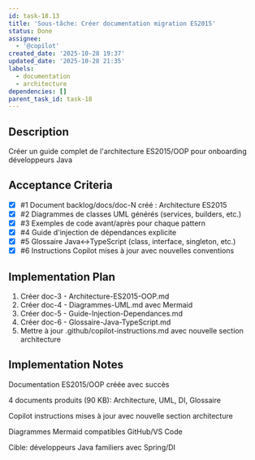 ```yaml
---
id: task-18.13
title: 'Sous-tâche: Créer documentation migration ES2015'
status: Done
assignee:
  - '@copilot'
created_date: '2025-10-28 19:37'
updated_date: '2025-10-28 21:35'
labels:
  - documentation
  - architecture
dependencies: []
parent_task_id: task-18
---
```


## Description

<!-- SECTION:DESCRIPTION:BEGIN -->
Créer un guide complet de l'architecture ES2015/OOP pour onboarding développeurs Java
<!-- SECTION:DESCRIPTION:END -->

## Acceptance Criteria
<!-- AC:BEGIN -->
- [x] #1 Document backlog/docs/doc-N créé : Architecture ES2015
- [x] #2 Diagrammes de classes UML générés (services, builders, etc.)
- [x] #3 Exemples de code avant/après pour chaque pattern
- [x] #4 Guide d'injection de dépendances explicite
- [x] #5 Glossaire Java↔TypeScript (class, interface, singleton, etc.)
- [x] #6 Instructions Copilot mises à jour avec nouvelles conventions
<!-- AC:END -->

## Implementation Plan

<!-- SECTION:PLAN:BEGIN -->
1. Créer doc-3 - Architecture-ES2015-OOP.md
2. Créer doc-4 - Diagrammes-UML.md avec Mermaid
3. Créer doc-5 - Guide-Injection-Dependances.md
4. Créer doc-6 - Glossaire-Java-TypeScript.md
5. Mettre à jour .github/copilot-instructions.md avec nouvelle section architecture
<!-- SECTION:PLAN:END -->

## Implementation Notes

<!-- SECTION:NOTES:BEGIN -->
Documentation ES2015/OOP créée avec succès

4 documents produits (90 KB): Architecture, UML, DI, Glossaire

Copilot instructions mises à jour avec nouvelle section architecture

Diagrammes Mermaid compatibles GitHub/VS Code

Cible: développeurs Java familiers avec Spring/DI
<!-- SECTION:NOTES:END -->
